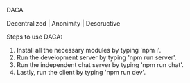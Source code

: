 
DACA 

Decentralized | Anonimity | Descructive 


Steps to use DACA:

1. Install all the necessary modules by typing 'npm i'.
2. Run the development server by typing 'npm run server'.
3. Run the independent chat server by typing 'npm run chat'.
4. Lastly, run the client by typing 'npm run dev'.

